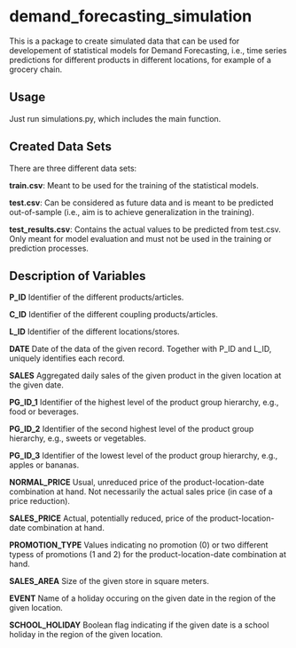 demand_forecasting_simulation
=============================

This is a package to create simulated data that can be used for developement of statistical models for Demand Forecasting, i.e., time series predictions for different products in different locations, for example of a grocery chain.

Usage
-----

Just run simulations.py, which includes the main function.

Created Data Sets
-----------------

There are three different data sets:

**train.csv**:
Meant to be used for the training of the statistical models.

**test.csv**:
Can be considered as future data and is meant to be predicted out-of-sample (i.e., aim is to achieve generalization in the training).

**test_results.csv**:
Contains the actual values to be predicted from test.csv. Only meant for model evaluation and must not be used in the training or prediction processes.


Description of Variables
------------------------

**P_ID**
Identifier of the different products/articles.

**C_ID**
Identifier of the different coupling products/articles.

**L_ID**
Identifier of the different locations/stores.

**DATE**
Date of the data of the given record. Together with P_ID and L_ID, uniquely identifies each record.

**SALES**
Aggregated daily sales of the given product in the given location at the given date.

**PG_ID_1**
Identifier of the highest level of the product group hierarchy, e.g., food or beverages.

**PG_ID_2**
Identifier of the second highest level of the product group hierarchy, e.g., sweets or vegetables.

**PG_ID_3**
Identifier of the lowest level of the product group hierarchy, e.g., apples or bananas.

**NORMAL_PRICE**
Usual, unreduced price of the product-location-date combination at hand. Not necessarily the actual sales price (in case of a price reduction).

**SALES_PRICE**
Actual, potentially reduced, price of the product-location-date combination at hand.

**PROMOTION_TYPE**
Values indicating no promotion (0) or two different typess of promotions (1 and 2) for the product-location-date combination at hand.

**SALES_AREA**
Size of the given store in square meters.

**EVENT**
Name of a holiday occuring on the given date in the region of the given location.

**SCHOOL_HOLIDAY**
Boolean flag indicating if the given date is a school holiday in the region of the given location.
